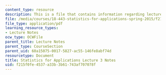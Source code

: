 ```yaml
---
content_type: resource
description: This is a file that contains information regarding lecture 3 notes.
file: /media/courses/18-443-statistics-for-applications-spring-2015/f215f0fe4537a33b3b61743af707078f_MIT18_443S15_LEC3.pdf
file_type: application/pdf
learning_resource_types:
- Lecture Notes
ocw_type: OCWFile
parent_title: Lecture Notes
parent_type: CourseSection
parent_uid: 60a15075-0017-5827-ac55-146fe8abf74d
resourcetype: Document
title: Statistics for Applications Lecture 3 Notes
uid: f215f0fe-4537-a33b-3b61-743af707078f
---
```


